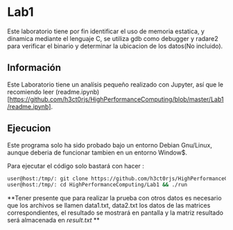 # Lab1
Este laboratorio tiene por fin identificar el uso de memoria estatica, y dinamica mediante el lenguaje C, 
se utiliza gdb como debugger y radare2 para verificar el binario y determinar la ubicacion de los datos(No incluido). 
## Información
Este Laboratorio tiene un analísis pequeño realizado con Jupyter, así que le recomiendo leer (readme.ipynb)[https://github.com/h3ct0rjs/HighPerformanceComputing/blob/master/Lab1/readme.ipynb]. 

## Ejecucion
Este programa solo ha sido probado bajo un entorno Debian Gnu/Linux, aunque deberia de funcionar tambien en un entorno Window$. 

Para ejecutar el código solo bastará con hacer :
```sh
user@host:/tmp/: git clone https://github.com/h3ct0rjs/HighPerformanceComputing
user@host:/tmp/: cd HighPerformanceComputing/Lab1 && ./run
```
**Tener presente que para realizar la prueba con otros datos es necesario que los archivos se llamen data1.txt, data2.txt los datos de las matrices correspondientes, el resultado se mostrará en pantalla y la matriz resultado será almacenada en *result.txt* **